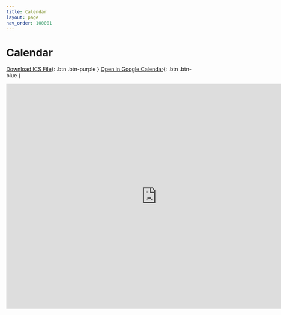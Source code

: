 ```yaml
---
title: Calendar
layout: page
nav_order: 100001
---
```


# Calendar

[Download ICS File](https://calendar.google.com/calendar/ical/1dd14412a07dfd8734a149af652d7d7c767f9459fce32d73f592a8a649b09902%40group.calendar.google.com/public/basic.ics){: .btn .btn-purple }
[Open in Google Calendar](https://calendar.google.com/calendar/u/0?cid=MWRkMTQ0MTJhMDdkZmQ4NzM0YTE0OWFmNjUyZDdkN2M3NjdmOTQ1OWZjZTMyZDczZjU5MmE4YTY0OWIwOTkwMkBncm91cC5jYWxlbmRhci5nb29nbGUuY29t){: .btn .btn-blue }

<iframe src="https://calendar.google.com/calendar/embed?src=1dd14412a07dfd8734a149af652d7d7c767f9459fce32d73f592a8a649b09902%40group.calendar.google.com&ctz=Asia%2FSingapore" style="border: 0" width="800" height="600" frameborder="0" scrolling="no"></iframe>
